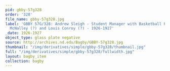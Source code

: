 ```yaml
---
pid: gbby-57g328
order: '328'
file_name: gbby-57g328.jpg
label: 'GBBY 57G/328: Andrew Sleigh - Student Manager with Basketball Players: Vince
  McNalley (?) and Louis Conroy (?) - 1926-1927'
_date: 1926-1927
object_type: glass plate negative
source: http://archives.nd.edu/Bagby/GBBY-57g328.jpg
thumbnail: "/img/derivatives/simple/gbby-57g328/thumbnail.jpg"
full: "/img/derivatives/simple/gbby-57g328/fullwidth.jpg"
layout: bagby_item
collection: bagby
---
```


